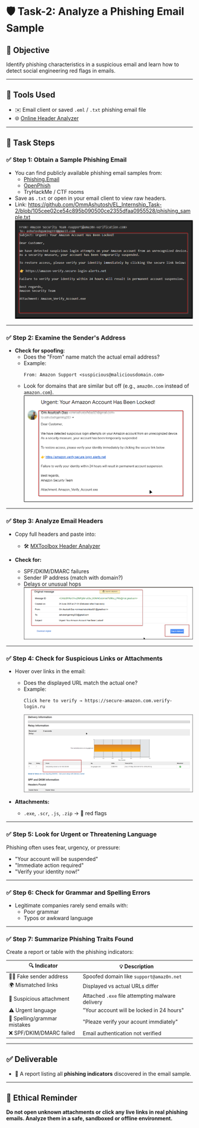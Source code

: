 # 🛡️ Task-2: Analyze a Phishing Email Sample

## 🎯 Objective  
Identify phishing characteristics in a suspicious email and learn how to detect social engineering red flags in emails.

---

## 🧰 Tools Used

- ✉️ Email client or saved `.eml` / `.txt` phishing email file  
- 🌐 [Online Header Analyzer](https://mxtoolbox.com/EmailHeaders.aspx)

---

## 📝 Task Steps

### ✅ Step 1: Obtain a Sample Phishing Email

- You can find publicly available phishing email samples from:
  - [Phishing.Email](https://phishing.email/)
  - [OpenPhish](https://openphish.com/)
  - TryHackMe / CTF rooms
- Save as `.txt` or open in your email client to view raw headers.
- Link: https://github.com/OmmAshutosh/EL_Internship_Task-2/blob/105cee02ce54c895b090500ce2355dfaa0955528/phishing_sample.txt
  ![image](https://github.com/OmmAshutosh/EL_Internship_Task-2/blob/105cee02ce54c895b090500ce2355dfaa0955528/1.2.png)

---

### ✅ Step 2: Examine the Sender's Address

- **Check for spoofing**:
  - Does the "From" name match the actual email address?
  - Example:  
    ```
    From: Amazon Support <suspicious@maliciousdomain.com>
    ```
  - Look for domains that are similar but off (e.g., `amaz0n.com` instead of `amazon.com`).
   ![image](https://github.com/OmmAshutosh/EL_Internship_Task-2/blob/105cee02ce54c895b090500ce2355dfaa0955528/1.png)
---

### ✅ Step 3: Analyze Email Headers

- Copy full headers and paste into:
  - 🛠️ [MXToolbox Header Analyzer](https://mxtoolbox.com/EmailHeaders.aspx)

- **Check for:**
  - SPF/DKIM/DMARC failures
  - Sender IP address (match with domain?)
  - Delays or unusual hops
    ![image](https://github.com/OmmAshutosh/EL_Internship_Task-2/blob/105cee02ce54c895b090500ce2355dfaa0955528/2.png)

---

### ✅ Step 4: Check for Suspicious Links or Attachments

- Hover over links in the email:
  - Does the displayed URL match the actual one?
  - Example:
    ```
    Click here to verify → https://secure-amazon.com.verify-login.ru
    ```
    ![image](https://github.com/OmmAshutosh/EL_Internship_Task-2/blob/105cee02ce54c895b090500ce2355dfaa0955528/3.png)

- **Attachments:**  
  - `.exe`, `.scr`, `.js`, `.zip` → 🚨 red flags

---

### ✅ Step 5: Look for Urgent or Threatening Language

Phishing often uses fear, urgency, or pressure:
- "Your account will be suspended"
- "Immediate action required"
- "Verify your identity now!"

---

### ✅ Step 6: Check for Grammar and Spelling Errors

- Legitimate companies rarely send emails with:
  - Poor grammar
  - Typos or awkward language

---

### ✅ Step 7: Summarize Phishing Traits Found

Create a report or table with the phishing indicators:

| 🔍 Indicator                  | 💡 Description                                      |
|------------------------------|----------------------------------------------------|
| 🧑‍💻 Fake sender address       | Spoofed domain like `support@amaz0n.net`           |
| 🌍 Mismatched links           | Displayed vs actual URLs differ                    |
| 📎 Suspicious attachment      | Attached `.exe` file attempting malware delivery   |
| ⚠️ Urgent language            | "Your account will be locked in 24 hours"         |
| 🧾 Spelling/grammar mistakes  | "Pleaze verify your acount immdiately"            |
| ❌ SPF/DKIM/DMARC failed      | Email authentication not verified                 |

---

## ✅ Deliverable

- 📄 A report listing all **phishing indicators** discovered in the email sample.

---

## 🔐 Ethical Reminder

**Do not open unknown attachments or click any live links in real phishing emails. Analyze them in a safe, sandboxed or offline environment.**

